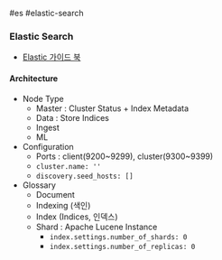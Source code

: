 #es #elastic-search

### Elastic Search

* [Elastic 가이드 북](https://esbook.kimjmin.net/)

#### Architecture

* Node Type
	* Master : Cluster Status + Index Metadata
	* Data : Store Indices
	* Ingest
	* ML
* Configuration
	* Ports : client(9200~9299), cluster(9300~9399)
	* `cluster.name: ''`
	* `discovery.seed_hosts: []`
* Glossary
	* Document
	* Indexing (색인)
	* Index (Indices, 인덱스)
	* Shard : Apache Lucene Instance
		* `index.settings.number_of_shards: 0`
		* `index.settings.number_of_replicas: 0`